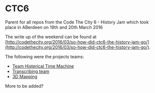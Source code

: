 # CTC6
Parent for all repos from the Code The City 6 - History Jam which took place in ABerdeen on 19th and 20th March 2016

The write up of the weekend can be found at [http://codethecity.org/2016/03/so-how-did-ctc6-the-history-jam-go/](http://codethecity.org/2016/03/so-how-did-ctc6-the-history-jam-go/). 

The following were the projects teams:

* [Team Histerical Time Machine](https://github.com/CodeTheCity/histerical) 
* [Transcribing team](https://github.com/CodeTheCity/history_jam)
* [3D Mapping](https://github.com/CodeTheCity/3DAberdeen)

More to be added?